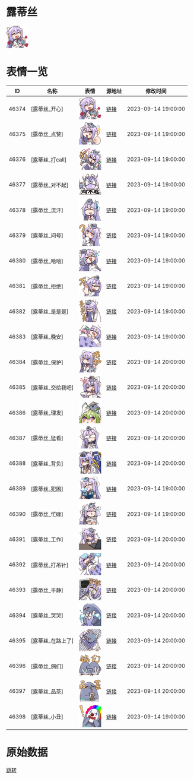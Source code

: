 # 露蒂丝

<img src="./cover.png" height="60" alt="cover" />

# 表情一览

|ID|名称|表情|源地址|修改时间|
|----|----|----|----|----|
|46374|[露蒂丝_开心]|<img src="./pic/046374_%5B露蒂丝_开心%5D.png" height="60" alt="开心"/>|[链接](https://i0.hdslb.com/bfs/garb/efb46626dc9b3d0860e30719a5a269f6789efc9b.png)|2023-09-14 19:00:00|
|46375|[露蒂丝_点赞]|<img src="./pic/046375_%5B露蒂丝_点赞%5D.png" height="60" alt="点赞"/>|[链接](https://i0.hdslb.com/bfs/garb/5bda424c2eda4e29ff94565350574bccc672507f.png)|2023-09-14 19:00:00|
|46376|[露蒂丝_打call]|<img src="./pic/046376_%5B露蒂丝_打call%5D.png" height="60" alt="打call"/>|[链接](https://i0.hdslb.com/bfs/garb/1bd0c11cdc7e05ddfe127a0aa08cfbe6ac5a36fd.png)|2023-09-14 19:00:00|
|46377|[露蒂丝_对不起]|<img src="./pic/046377_%5B露蒂丝_对不起%5D.png" height="60" alt="对不起"/>|[链接](https://i0.hdslb.com/bfs/garb/812473422f56dfd42571524c254b75f0df342c71.png)|2023-09-14 19:00:00|
|46378|[露蒂丝_流汗]|<img src="./pic/046378_%5B露蒂丝_流汗%5D.png" height="60" alt="流汗"/>|[链接](https://i0.hdslb.com/bfs/garb/a4d8dba9407ef36f3a28740226ed14cf55104507.png)|2023-09-14 19:00:00|
|46379|[露蒂丝_问号]|<img src="./pic/046379_%5B露蒂丝_问号%5D.png" height="60" alt="问号"/>|[链接](https://i0.hdslb.com/bfs/garb/78efd284ba94ecc617690973555144d1d86f4103.png)|2023-09-14 19:00:00|
|46380|[露蒂丝_哈哈]|<img src="./pic/046380_%5B露蒂丝_哈哈%5D.png" height="60" alt="哈哈"/>|[链接](https://i0.hdslb.com/bfs/garb/8d387f9ef1a558ca890eb35aa72dce667a0641b1.png)|2023-09-14 19:00:00|
|46381|[露蒂丝_拒绝]|<img src="./pic/046381_%5B露蒂丝_拒绝%5D.png" height="60" alt="拒绝"/>|[链接](https://i0.hdslb.com/bfs/garb/650663f600df0a916ba5a1c94ce76d260efa9eec.png)|2023-09-14 19:00:00|
|46382|[露蒂丝_是是是]|<img src="./pic/046382_%5B露蒂丝_是是是%5D.png" height="60" alt="是是是"/>|[链接](https://i0.hdslb.com/bfs/garb/b1057eebd3798f0e9768160c23801c42d41dd0a4.png)|2023-09-14 19:00:00|
|46383|[露蒂丝_晚安]|<img src="./pic/046383_%5B露蒂丝_晚安%5D.png" height="60" alt="晚安"/>|[链接](https://i0.hdslb.com/bfs/garb/385557997d2c9afac3c42903bee9009053fad01c.png)|2023-09-14 19:00:00|
|46384|[露蒂丝_保护]|<img src="./pic/046384_%5B露蒂丝_保护%5D.png" height="60" alt="保护"/>|[链接](https://i0.hdslb.com/bfs/garb/9f7ba08ee67e1ba7179eba198711dd4d2fe0ffeb.png)|2023-09-14 20:00:00|
|46385|[露蒂丝_交给我吧]|<img src="./pic/046385_%5B露蒂丝_交给我吧%5D.png" height="60" alt="交给我吧"/>|[链接](https://i0.hdslb.com/bfs/garb/e4aac8f15d347a2b085a630e81170ec474880620.png)|2023-09-14 20:00:00|
|46386|[露蒂丝_理发]|<img src="./pic/046386_%5B露蒂丝_理发%5D.png" height="60" alt="理发"/>|[链接](https://i0.hdslb.com/bfs/garb/78f466dd6eea60d4ea3fce03a369372bbb517e46.png)|2023-09-14 20:00:00|
|46387|[露蒂丝_猛看]|<img src="./pic/046387_%5B露蒂丝_猛看%5D.png" height="60" alt="猛看"/>|[链接](https://i0.hdslb.com/bfs/garb/c009ebed258a53462550ff769c4d22f6cae775cd.png)|2023-09-14 20:00:00|
|46388|[露蒂丝_背负]|<img src="./pic/046388_%5B露蒂丝_背负%5D.png" height="60" alt="背负"/>|[链接](https://i0.hdslb.com/bfs/garb/68f6e206aba8c7b4aec206ae27aa10a7698e3721.png)|2023-09-14 20:00:00|
|46389|[露蒂丝_犯困]|<img src="./pic/046389_%5B露蒂丝_犯困%5D.png" height="60" alt="犯困"/>|[链接](https://i0.hdslb.com/bfs/garb/fe25c886b436d6749a3c048d393c4652be7dd481.png)|2023-09-14 19:00:00|
|46390|[露蒂丝_忙碌]|<img src="./pic/046390_%5B露蒂丝_忙碌%5D.png" height="60" alt="忙碌"/>|[链接](https://i0.hdslb.com/bfs/garb/23477baba2f882cc2de30408de079a98592e6cec.png)|2023-09-14 19:00:00|
|46391|[露蒂丝_工作]|<img src="./pic/046391_%5B露蒂丝_工作%5D.png" height="60" alt="工作"/>|[链接](https://i0.hdslb.com/bfs/garb/97a258620875ee9e34bda391fe4d199c5515a3a1.png)|2023-09-14 20:00:00|
|46392|[露蒂丝_打吊针]|<img src="./pic/046392_%5B露蒂丝_打吊针%5D.png" height="60" alt="打吊针"/>|[链接](https://i0.hdslb.com/bfs/garb/0ec1eb64df0cbe0025699b15b0009c4503265001.png)|2023-09-14 20:00:00|
|46393|[露蒂丝_平静]|<img src="./pic/046393_%5B露蒂丝_平静%5D.png" height="60" alt="平静"/>|[链接](https://i0.hdslb.com/bfs/garb/731e695a3a990326593daf1d0dd0412498aa838f.png)|2023-09-14 20:00:00|
|46394|[露蒂丝_哭哭]|<img src="./pic/046394_%5B露蒂丝_哭哭%5D.png" height="60" alt="哭哭"/>|[链接](https://i0.hdslb.com/bfs/garb/f7d82518996fbf7a6af5f87ac0da9bf0335e0658.png)|2023-09-14 20:00:00|
|46395|[露蒂丝_在路上了]|<img src="./pic/046395_%5B露蒂丝_在路上了%5D.png" height="60" alt="在路上了"/>|[链接](https://i0.hdslb.com/bfs/garb/c8d6a2acfe4791a9f1870e49deef644661a4ea7d.png)|2023-09-14 20:00:00|
|46396|[露蒂丝_鸽们]|<img src="./pic/046396_%5B露蒂丝_鸽们%5D.png" height="60" alt="鸽们"/>|[链接](https://i0.hdslb.com/bfs/garb/8b78e9e8d1d548ddc24664460caab7a45180e11a.png)|2023-09-14 20:00:00|
|46397|[露蒂丝_品茶]|<img src="./pic/046397_%5B露蒂丝_品茶%5D.png" height="60" alt="品茶"/>|[链接](https://i0.hdslb.com/bfs/garb/e9ba0d5e776f3501c8c3f44b6b5ae7bdbbc2f775.png)|2023-09-14 20:00:00|
|46398|[露蒂丝_小丑]|<img src="./pic/046398_%5B露蒂丝_小丑%5D.png" height="60" alt="小丑"/>|[链接](https://i0.hdslb.com/bfs/garb/c2cda30a36c43ad18ce180d7bdd89c5ba8371313.png)|2023-09-14 19:00:00|

# 原始数据

[跳转](./raw.json)

